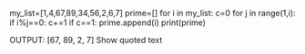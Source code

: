 my_list=[1,4,67,89,34,56,2,6,7]
 prime=[]
 for i in my_list:
 c=0
 for j in range(1,i): 
if i%j==0:
 c+=1
 if c==1: 
prime.append(i)
 print(prime)
 
 OUTPUT: [67, 89, 2, 7]
Show quoted text
